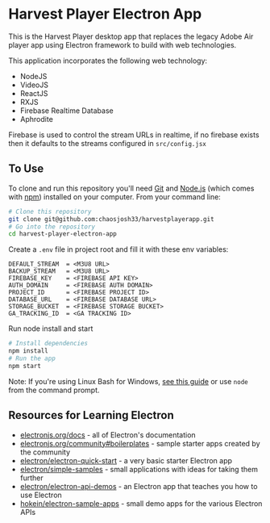 # Harvest Player Electron App

This is the Harvest Player desktop app that replaces the legacy Adobe Air player app using Electron framework to build with web technologies.  

This application incorporates the following web technology: 
- NodeJS
- VideoJS
- ReactJS
- RXJS
- Firebase Realtime Database
- Aphrodite

Firebase is used to control the stream URLs in realtime, if no firebase exists then it defaults to the streams configured in `src/config.jsx`

## To Use

To clone and run this repository you'll need [Git](https://git-scm.com) and [Node.js](https://nodejs.org/en/download/) (which comes with [npm](http://npmjs.com)) installed on your computer. From your command line:

```bash
# Clone this repository
git clone git@github.com:chaosjosh33/harvestplayerapp.git
# Go into the repository
cd harvest-player-electron-app
```
Create a `.env` file in project root and fill it with these env variables: 
```
DEFAULT_STREAM  = <M3U8 URL>
BACKUP_STREAM   = <M3U8 URL>
FIREBASE_KEY    = <FIREBASE API KEY>
AUTH_DOMAIN     = <FIREBASE AUTH DOMAIN>
PROJECT_ID      = <FIREBASE PROJECT ID>
DATABASE_URL    = <FIREBASE DATABASE URL>
STORAGE_BUCKET  = <FIREBASE STORAGE BUCKET>
GA_TRACKING_ID  = <GA TRACKING ID>
```
Run node install and start
```bash
# Install dependencies
npm install
# Run the app
npm start
```

Note: If you're using Linux Bash for Windows, [see this guide](https://www.howtogeek.com/261575/how-to-run-graphical-linux-desktop-applications-from-windows-10s-bash-shell/) or use `node` from the command prompt.

## Resources for Learning Electron

- [electronjs.org/docs](https://electronjs.org/docs) - all of Electron's documentation
- [electronjs.org/community#boilerplates](https://electronjs.org/community#boilerplates) - sample starter apps created by the community
- [electron/electron-quick-start](https://github.com/electron/electron-quick-start) - a very basic starter Electron app
- [electron/simple-samples](https://github.com/electron/simple-samples) - small applications with ideas for taking them further
- [electron/electron-api-demos](https://github.com/electron/electron-api-demos) - an Electron app that teaches you how to use Electron
- [hokein/electron-sample-apps](https://github.com/hokein/electron-sample-apps) - small demo apps for the various Electron APIs

